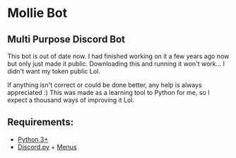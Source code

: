 # Mollie Bot

## Multi Purpose Discord Bot

This bot is out of date now. I had finished working on it a few years ago now but only just made it public. Downloading this and running it won't work... I didn't want my token public Lol. 

If anything isn't correct or could be done better, any help is always appreciated :) This was made as a learning tool to Python for me, so I expect a thousand ways of improving it Lol.

## Requirements:
<ul>
    <li><a href="https://www.python.org/downloads/">Python 3+</a></li>
    <li><a href="https://github.com/Rapptz/discord.py">Discord.py</a> + <a href="https://github.com/Rapptz/discord-ext-menus">Menus</a></li>
</ul>